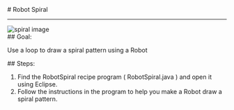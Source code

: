 <body>
<div id="wrap">
<div id="main">
<div id="recipeLeftColumn">
# Robot Spiral

<hr/>
<img alt="spiral image" src="images/spiral.png"/>
<div id="recipeGoal">
## Goal:


Use a loop to draw a spiral pattern using a Robot

</div>
</div>
<div id="recipeRightColumn">
<div id="recipeSteps">
## Steps:

<ol id="stepList">
<li>Find the RobotSpiral recipe program ( RobotSpiral.java ) and open it using Eclipse.
                                </li>
<li>Follow the instructions in the program to help you make a Robot draw a spiral pattern.
                                </li>
</ol>
<div style="clear:both;"></div>
</div>
</div>
</div>
</div>
<div id="footer">

</div>
</body>